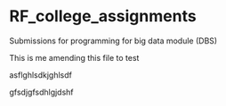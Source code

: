 # RF_college_assignments
Submissions for programming for big data module (DBS)

This is me amending this file to test

asflghlsdkjghlsdf

gfsdjgfsdhlgjdshf
